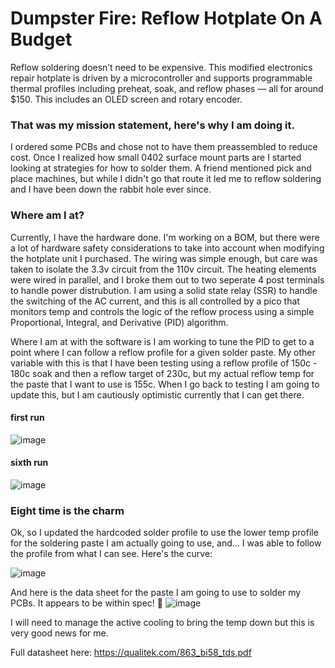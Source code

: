# Dumpster Fire: Reflow Hotplate On A Budget
Reflow soldering doesn’t need to be expensive. This modified electronics repair hotplate is driven by a microcontroller and supports programmable thermal profiles including preheat, soak, and reflow phases — all for around $150. This includes an OLED screen and rotary encoder.

### That was my mission statement, here's why I am doing it.
I ordered some PCBs and chose not to have them preassembled to reduce cost. Once I realized how small 0402 surface mount parts are I started looking at strategies for how to solder them. A friend mentioned pick and place machines, but while I didn't go that route it led me to reflow soldering and I have been down the rabbit hole ever since.

### Where am I at?
Currently, I have the hardware done. I'm working on a BOM, but there were a lot of hardware safety considerations to take into account when modifying the hotplate unit I purchased. The wiring was simple enough, but care was taken to isolate the 3.3v circuit from the 110v circuit. The heating elements were wired in parallel, and I broke them out to two seperate 4 post terminals to handle power distrubution. I am using a solid state relay (SSR) to handle the switching of the AC current, and this is all controlled by a pico that monitors temp and controls the logic of the reflow process using a simple Proportional, Integral, and Derivative (PID) algorithm.

Where I am at with the software is I am working to tune the PID to get to a point where I can follow a reflow profile for a given solder paste. My other variable with this is that I have been testing using a reflow profile of 150c - 180c soak and then a reflow target of 230c, but my actual reflow temp for the paste that I want to use is 155c. When I go back to testing I am going to update this, but I am cautiously optimistic currently that I can get there.

#### first run
![image](https://github.com/user-attachments/assets/2f3d4b7b-8331-4ea2-8b62-7e08c69fe146)

#### sixth run
![image](https://github.com/user-attachments/assets/c8b9ecd7-0dbb-4168-8ba8-7ca8c1be4b55)

### Eight time is the charm
Ok, so I updated the hardcoded solder profile to use the lower temp profile for the soldering paste I am actually going to use, and... I was able to follow the profile from what I can see. Here's the curve:

![image](https://github.com/user-attachments/assets/dd616ea5-446e-4a27-946c-683a630c47fe)

And here is the data sheet for the paste I am going to use to solder my PCBs. It appears to be within spec! 🎉
![image](https://github.com/user-attachments/assets/e045908c-c53b-412e-a7d8-e27033aa4b1d)

I will need to manage the active cooling to bring the temp down but this is very good news for me.

Full datasheet here: https://qualitek.com/863_bi58_tds.pdf
